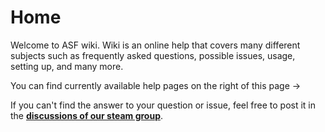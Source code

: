 # Home

Welcome to ASF wiki. Wiki is an online help that covers many different subjects such as frequently asked questions, possible issues, usage, setting up, and many more.

You can find currently available help pages on the right of this page ->

If you can't find the answer to your question or issue, feel free to post it in the **[discussions of our steam group](http://steamcommunity.com/groups/ascfarm/discussions/1/)**.